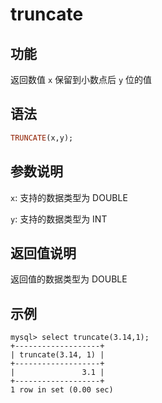 # truncate

## 功能

返回数值 `x` 保留到小数点后 `y` 位的值

## 语法

```Haskell
TRUNCATE(x,y);
```

## 参数说明

`x`: 支持的数据类型为 DOUBLE

`y`: 支持的数据类型为 INT

## 返回值说明

返回值的数据类型为 DOUBLE

## 示例

```Plain Text
mysql> select truncate(3.14,1);
+-------------------+
| truncate(3.14, 1) |
+-------------------+
|               3.1 |
+-------------------+
1 row in set (0.00 sec)
```
